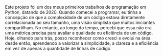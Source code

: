 Este projeto foi um dos meus primeiros trabalhos de programação em Python, datando de 2020. Quando comecei a programar, eu tinha a concepção de que a complexidade de um código estava diretamente correlacionada ao seu tamanho, uma visão simplista que muitos iniciantes compartilham. No entanto, ao longo do tempo, percebi que essa não era uma métrica precisa para avaliar a qualidade ou eficiência de um código. Hoje, olhando para trás, posso reconhecer como cresci e evolui na área desde então, aprendendo a valorizar a simplicidade, a clareza e a eficiência em vez de apenas a quantidade de linhas de código.
